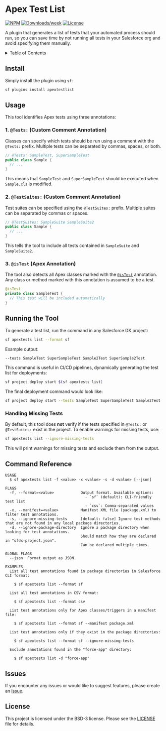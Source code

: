 # Apex Test List

[![NPM](https://img.shields.io/npm/v/apextestlist.svg?label=apextestlist)](https://www.npmjs.com/package/apextestlist) [![Downloads/week](https://img.shields.io/npm/dw/apextestlist.svg)](https://npmjs.org/package/apextestlist) [![License](https://img.shields.io/badge/License-BSD%203--Clause-brightgreen.svg)](https://raw.githubusercontent.com/salesforcecli/apextestlist/main/LICENSE.txt)

A plugin that generates a list of tests that your automated process should run, so you can save time by not running all tests in your Salesforce org and avoid specifying them manually.

<!-- TABLE OF CONTENTS -->
<details>
  <summary>Table of Contents</summary>

- [Install](#install)
- [Usage](#usage)
  - [1. `@Tests:` (Custom Comment Annotation)](#1-tests-custom-comment-annotation)
  - [2. `@TestSuites:` (Custom Comment Annotation)](#2-testsuites-custom-comment-annotation)
  - [3. `@isTest` (Apex Annotation)](#3-istest-apex-annotation)
- [Running the Tool](#running-the-tool)
  - [Handling Missing Tests](#handling-missing-tests)
- [Command Reference](#command-reference)
- [Issues](#issues)
- [License](#license)
</details>

## Install

Simply install the plugin using `sf`:

```sh
sf plugins install apextestlist
```

## Usage

This tool identifies Apex tests using three annotations:

### 1. `@Tests:` (Custom Comment Annotation)

Classes can specify which tests should be run using a comment with the `@Tests:` prefix. Multiple tests can be separated by commas, spaces, or both.

```java
// @Tests: SampleTest, SuperSampleTest
public class Sample {
  // ...
}
```

This means that `SampleTest` and `SuperSampleTest` should be executed when `Sample.cls` is modified.

### 2. `@TestSuites:` (Custom Comment Annotation)

Test suites can be specified using the `@TestSuites:` prefix. Multiple suites can be separated by commas or spaces.

```java
// @TestSuites: SampleSuite SampleSuite2
public class Sample {
  // ...
}
```

This tells the tool to include all tests contained in `SampleSuite` and `SampleSuite2`.

### 3. `@isTest` (Apex Annotation)

The tool also detects all Apex classes marked with the [`@isTest`](https://developer.salesforce.com/docs/atlas.en-us.apexcode.meta/apexcode/apex_classes_annotation_isTest.htm) annotation. Any class or method marked with this annotation is assumed to be a test.

```java
@isTest
private class SampleTest {
  // This test will be included automatically
}
```

## Running the Tool

To generate a test list, run the command in any Salesforce DX project:

```sh
sf apextests list --format sf
```

Example output:

```sh
--tests SampleTest SuperSampleTest Sample2Test SuperSample2Test
```

This command is useful in CI/CD pipelines, dynamically generating the test list for deployments:

```sh
sf project deploy start $(sf apextests list)
```

The final deployment command would look like:

```sh
sf project deploy start --tests SampleTest SuperSampleTest Sample2Test SuperSample2Test SampleTriggerTest
```

### Handling Missing Tests

By default, this tool does **not** verify if the tests specified in `@Tests:` or `@TestSuites:` exist in the project. To enable warnings for missing tests, use:

```sh
sf apextests list --ignore-missing-tests
```

This will print warnings for missing tests and exclude them from the output.

## Command Reference

```
USAGE
  $ sf apextests list -f <value> -x <value> -s -d <value> [--json]

FLAGS
  -f, --format=<value>            Output format. Available options:
                                    - `sf` (default): CLI-friendly test list
                                    - `csv`: Comma-separated values
  -x, --manifest=<value>          Manifest XML file (package.xml) to filter test annotations.
  -s, --ignore-missing-tests      [default: false] Ignore test methods that are not found in any local package directories.
  -d, --ignore-package-directory  Ignore a package directory when looking for test annotations.
                                  Should match how they are declared in "sfdx-project.json".
                                  Can be declared multiple times.

GLOBAL FLAGS
  --json  Format output as JSON.

EXAMPLES
  List all test annotations found in package directories in Salesforce CLI format:

    $ sf apextests list --format sf

  List all test annotations in CSV format:

    $ sf apextests list --format csv

  List test annotations only for Apex classes/triggers in a manifest file:

    $ sf apextests list --format sf --manifest package.xml

  List test annotations only if they exist in the package directories:

    $ sf apextests list --format sf --ignore-missing-tests

  Exclude annotations found in the "force-app" directory:

    $ sf apextests list -d "force-app"
```

## Issues

If you encounter any issues or would like to suggest features, please create an [issue](https://github.com/renatoliveira/apex-test-list/issues).

## License

This project is licensed under the BSD-3 license. Please see the [LICENSE](https://github.com/renatoliveira/apex-test-list/main/LICENSE) file for details.
